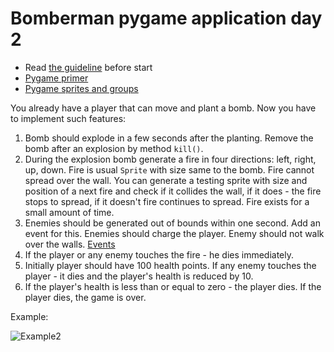# Bomberman pygame application day 2

- Read [the guideline](https://github.com/mate-academy/py-task-guideline/blob/main/README.md) before start
- [Pygame primer](https://realpython.com/pygame-a-primer/#sprite-groups)
- [Pygame sprites and groups](https://kidscancode.org/blog/2016/08/pygame_1-2_working-with-sprites/)

You already have a player that can move and plant a bomb.
Now you have to implement such features:
1. Bomb should explode in a few seconds after the planting.
Remove the bomb after an explosion by method `kill()`.
2. During the explosion bomb generate a fire in four 
directions: left, right, up, down. Fire is usual `Sprite` with
size same to the bomb. Fire cannot spread over the wall. You can
generate a testing sprite with size and position of a next fire and
check if it collides the wall, if it does - 
the fire stops to spread, if it
doesn't fire continues to spread. 
Fire exists for a small amount of time.
3. Enemies should be generated out of bounds within one second. 
Add an event for this. Enemies should charge the player. 
Enemy should not walk over the walls. [Events](https://realpython.com/pygame-a-primer/#custom-events)
4. If the player or any enemy touches the fire - he dies 
immediately.
5. Initially player should have 100 health points. If any
enemy touches the player - it dies and the player's health is
reduced by 10. 
6. If the player's health is less than or equal to zero - the player 
dies. If the player dies, the game is over.

Example:

![Example2](https://user-images.githubusercontent.com/80070761/153884714-8fac9c58-b7c4-4bc2-9c38-e1c698d9eba1.gif)
